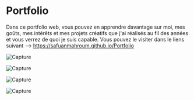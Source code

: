 # Portfolio

Dans ce portfolio web, vous pouvez en apprendre davantage sur moi, mes goûts, mes intérêts et mes projets créatifs que j'ai réalisés au fil des années et vous verrez de quoi je suis capable. Vous pouvez le visiter dans le liens suivant --> https://safuanmahroum.github.io/Portfolio

![Capture](https://github.com/user-attachments/assets/53eef28d-5ae2-42e8-ad74-fc44e4ccd907)

![Capture](https://github.com/user-attachments/assets/1fad8397-b47b-45b6-9b4a-9c434a84f134)

![Capture](https://github.com/user-attachments/assets/67c09604-403b-4be4-bc8e-7c57b3e33da7)

![Capture](https://github.com/user-attachments/assets/fd3ee245-b0be-46d1-a132-cd210196e9f3)

